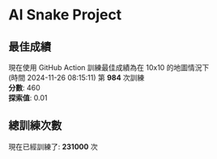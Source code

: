 
# AI Snake Project

## **最佳成績**
現在使用 GitHub Action 訓練最佳成績為在 10x10 的地圖情況下  
(時間 2024-11-26 08:15:11) 第 **984** 次訓練  
**分數**: 460  
**探索值**: 0.01

## 總訓練次數
現在已經訓練了: **231000** 次
